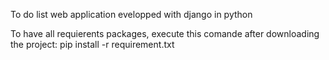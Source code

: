 To do list web application evelopped with django in python

To have all requierents packages, execute this comande after downloading the project:
pip install -r requirement.txt

